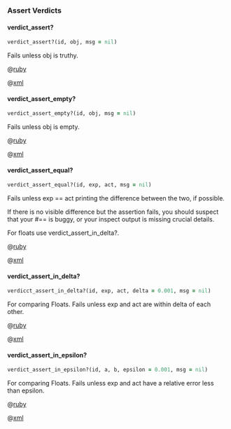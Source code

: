 ### Assert Verdicts

#### verdict_assert?

```ruby
verdict_assert?(id, obj, msg = nil)
```

Fails unless obj is truthy.

@[ruby](verdict_assert.rb)

@[xml](verdict_assert.xml)

#### verdict_assert_empty?

```ruby
verdict_assert_empty?(id, obj, msg = nil)
```

Fails unless obj is empty.

@[ruby](verdict_assert_empty.rb)

@[xml](verdict_assert_empty.xml)

#### verdict_assert_equal?

```ruby
verdict_assert_equal?(id, exp, act, msg = nil)
```
Fails unless exp == act printing the difference between the two, if possible.

If there is no visible difference but the assertion fails, you should suspect that your #== is buggy, or your inspect output is missing crucial details.

For floats use verdict_assert_in_delta?.

@[ruby](verdict_assert_equal.rb)

@[xml](verdict_assert_equal.xml)

#### verdict_assert_in_delta?

```ruby
verdicct_assert_in_delta?(id, exp, act, delta = 0.001, msg = nil)
````

For comparing Floats. Fails unless exp and act are within delta of each other.

@[ruby](verdict_assert_in_delta.rb)

@[xml](verdict_assert_in_delta.xml)

#### verdict_assert_in_epsilon?

```ruby
verdict_assert_in_epsilon?(id, a, b, epsilon = 0.001, msg = nil)
```

For comparing Floats. Fails unless exp and act have a relative error less than epsilon.

@[ruby](verdict_assert_in_epsilon.rb)

@[xml](verdict_assert_in_epsilon.xml)

